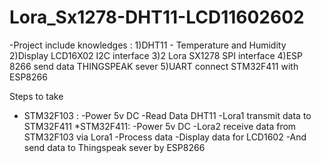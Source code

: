 # Lora_Sx1278-DHT11-LCD11602602
 -Project include knowledges :
    1)DHT11 - Temperature and Humidity
    2)Display LCD16X02 I2C interface
    3)2 Lora SX1278 SPI interface
    4)ESP 8266 send data THINGSPEAK sever
    5)UART connect STM32F411 with ESP8266

Steps to take 
* STM32F103 :
  -Power 5v DC
  -Read Data DHT11 
  -Lora1 transmit data to STM32F411
*STM32F411:
  -Power 5v DC
  -Lora2 receive data from STM32F103 via Lora1
  -Process data
  -Display data for LCD1602
  -And send data to Thingspeak sever by ESP8266
    
